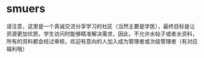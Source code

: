 # smuers
请注意，这里是一个真诚交流分享学习的社区（当然主要是学医），最终目标是让资源更加优质，学生访问时能够精准解决需求，因此，不允许水帖子或者水资料，所有的资料都会经过审核，欢迎有意向的人加入成为管理者或次级管理者（有对应福利哦）

